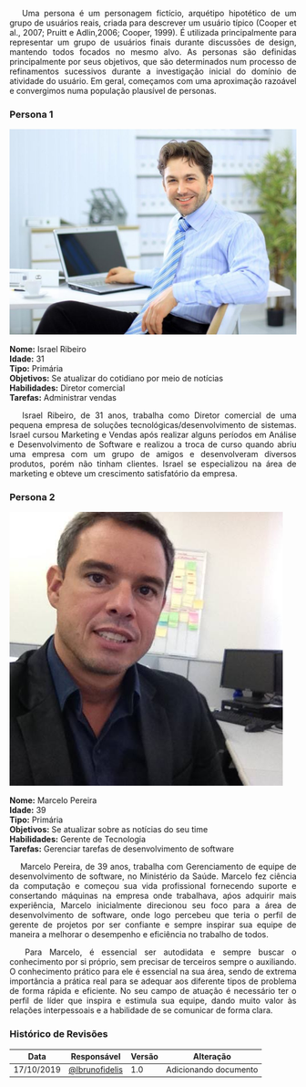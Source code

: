 
<p align="justify">&emsp;
Uma persona é um personagem fictício, arquétipo hipotético de um grupo de usuários reais, criada para descrever um usuário típico (Cooper et al., 2007; Pruitt e Adlin,2006; Cooper, 1999). É utilizada principalmente para representar um grupo de usuários finais durante discussões de design, mantendo todos focados no mesmo alvo. As personas são definidas principalmente por seus objetivos, que são determinados num processo de refinamentos sucessivos durante a investigação inicial do domínio de atividade do usuário. Em geral, começamos com uma aproximação razoável e convergimos numa população plausível de personas.
</p>

### **Persona 1**       
![Persona1](../img/Persona1-Israel.jpeg)

**Nome:** Israel Ribeiro    
**Idade:** 31   
**Tipo:** Primária      
**Objetivos:** Se atualizar do cotidiano por meio de notícias       
**Habilidades:** Diretor comercial      
**Tarefas:** Administrar vendas     

<p align="justify">&emsp;
    Israel Ribeiro, de 31 anos, trabalha como Diretor comercial de uma pequena empresa de soluções tecnológicas/desenvolvimento de sistemas. Israel cursou Marketing e Vendas após realizar alguns períodos em Análise e Desenvolvimento de Software e realizou a troca de curso quando abriu uma empresa com um grupo de amigos e desenvolveram diversos produtos, porém não tinham clientes. Israel se especializou na área de marketing e obteve um crescimento satisfatório da empresa.
</p>

### **Persona 2**       
![Persona2](../img/Persona2-Marcelo.jpeg)

**Nome:** Marcelo Pereira       
**Idade:** 39       
**Tipo:** Primária      
**Objetivos:** Se atualizar sobre as notícias do seu time       
**Habilidades:** Gerente de Tecnologia      
**Tarefas:** Gerenciar tarefas de desenvolvimento de software       

<p align="justify">&emsp;
    Marcelo Pereira, de 39 anos, trabalha com Gerenciamento de equipe de desenvolvimento de software, no Ministério da Saúde. Marcelo fez ciência da computação e começou sua vida profissional fornecendo suporte e consertando máquinas na empresa onde trabalhava, aṕos adquirir mais experiência, Marcelo inicialmente direcionou seu foco para a área de desenvolvimento de software, onde logo percebeu que teria o perfil de gerente de projetos por ser confiante e sempre inspirar sua equipe de maneira a melhorar o desempenho e eficiência no trabalho de todos. 
</p>

<p align="justify">&emsp;
	Para Marcelo, é essencial ser autodidata e sempre buscar o conhecimento por si próprio, sem precisar de terceiros sempre o auxiliando. O conhecimento prático para ele é essencial na sua área, sendo de extrema importância a prática real para se adequar aos diferente tipos de problema de forma rápida e eficiente. No seu campo de atuação é necessário ter o perfil de líder que inspira e estimula sua equipe, dando muito valor às relações interpessoais e a habilidade de se comunicar de forma clara.
</p>


### **Histórico de Revisões**

| Data       | Responsável                                       | Versão | Alteração             |
| ---------- | ------------------------------------------------- | ------ | --------------------- |
| 17/10/2019 | [@lbrunofidelis](http://github.com/lbrunofidelis) | 1.0    | Adicionando documento |